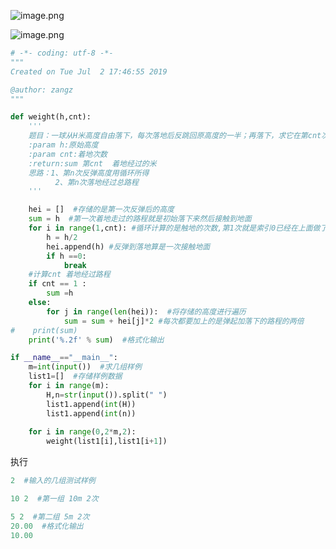 ![image.png](https://upload-images.jianshu.io/upload_images/14555448-22d50eab127a00a5.png?imageMogr2/auto-orient/strip%7CimageView2/2/w/1240)


![image.png](https://upload-images.jianshu.io/upload_images/14555448-56f0b5c246e15920.png?imageMogr2/auto-orient/strip%7CimageView2/2/w/1240)

```python
# -*- coding: utf-8 -*-
"""
Created on Tue Jul  2 17:46:55 2019

@author: zangz
"""

def weight(h,cnt):
    '''
    题目：一球从H米高度自由落下，每次落地后反跳回原高度的一半；再落下，求它在第cnt次落地时，共经过多少米？第10次反弹多高？
    :param h:原始高度
    :param cnt:着地次数
    :return:sum 第cnt  着地经过的米
    思路：1、第n次反弹高度用循环所得
          2、第n次落地经过总路程
    '''

    hei = []  #存储的是第一次反弹后的高度
    sum = h  #第一次着地走过的路程就是初始落下来然后接触到地面
    for i in range(1,cnt): #循环计算的是触地的次数,第1次就是索引0已经在上面做了
        h = h/2
        hei.append(h) #反弹到落地算是一次接触地面
        if h ==0:
            break
    #计算cnt 着地经过路程
    if cnt == 1 :
        sum =h
    else:
        for j in range(len(hei)):  #将存储的高度进行遍历
            sum = sum + hei[j]*2 #每次都要加上的是弹起加落下的路程的两倍
#    print(sum)
    print('%.2f' % sum)  #格式化输出

if __name__=="__main__":
    m=int(input())  #求几组样例
    list1=[]  #存储样例数据
    for i in range(m):
        H,n=str(input()).split(" ")
        list1.append(int(H))
        list1.append(int(n))
    
    for i in range(0,2*m,2):
        weight(list1[i],list1[i+1])
```
执行
```python
2  #输入的几组测试样例

10 2  #第一组 10m 2次

5 2  #第二组 5m 2次
20.00  #格式化输出
10.00
